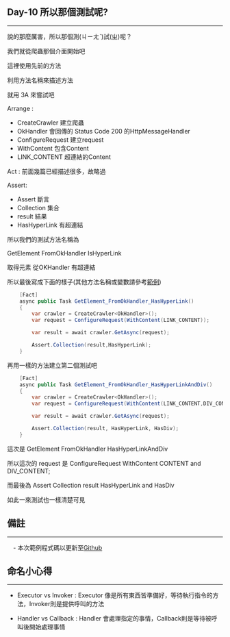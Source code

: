 ## Day-10 所以那個測試呢?
---

說的那麼厲害，所以那個測(ㄐㄧㄤˋ)試(ㄓ)呢？

我們就從爬蟲那個介面開始吧

這裡使用先前的方法

利用方法名稱來描述方法

就用 3A 來嘗試吧

Arrange :
 - CreateCrawler    建立爬蟲
 - OkHandler        會回傳的 Status Code 200 的HttpMessageHandler
 - ConfigureRequest 建立request
 - WithContent      包含Content
 - LINK_CONTENT     超連結的Content

Act : 前面幾篇已經描述很多，故略過

Assert:
 - Assert       斷言
 - Collection   集合
 - result       結果
 - HasHyperLink 有超連結

所以我們的測試方法名稱為

GetElement FromOkHandler IsHyperLink

取得元素 從OKHandler 有超連結

所以最後寫成下面的樣子(其他方法名稱或變數請參考[範例]((https://github.com/dcvsling/30day-clean-code/blob/Day10/src/CrawlerTests.cs)))

```csharp
    [Fact]
    async public Task GetElement_FromOkHandler_HasHyperLink()
    {
        var crawler = CreateCrawler<OkHandler>();
        var request = ConfigureRequest(WithContent(LINK_CONTENT));

        var result = await crawler.GetAsync(request);

        Assert.Collection(result,HasHyperLink);
    }
```

再用一樣的方法建立第二個測試吧

```csharp
    [Fact]
    async public Task GetElement_FromOkHandler_HasHyperLinkAndDiv()
    {
        var crawler = CreateCrawler<OkHandler>();
        var request = ConfigureRequest(WithContent(LINK_CONTENT,DIV_CONTENT));

        var result = await crawler.GetAsync(request);

        Assert.Collection(result, HasHyperLink, HasDiv);
    }
```

這次是 GetElement FromOkHandler HasHyperLinkAndDiv

所以這次的 request 是 ConfigureRequest WithContent CONTENT and DIV_CONTENT;

而最後為 Assert Collection result HasHyperLink and HasDiv

如此一來測試也一樣清楚可見


## 備註
---

　- 本次範例程式碼以更新至[Github](https://github.com/dcvsling/30day-clean-code/tree/Day10)

## 命名小心得
---

  - Executor vs Invoker : Executor 像是所有東西皆準備好，等待執行指令的方法，Invoker則是提供呼叫的方法

  - Handler vs Callback : Handler 會處理指定的事情，Callback則是等待被呼叫後開始處理事情 